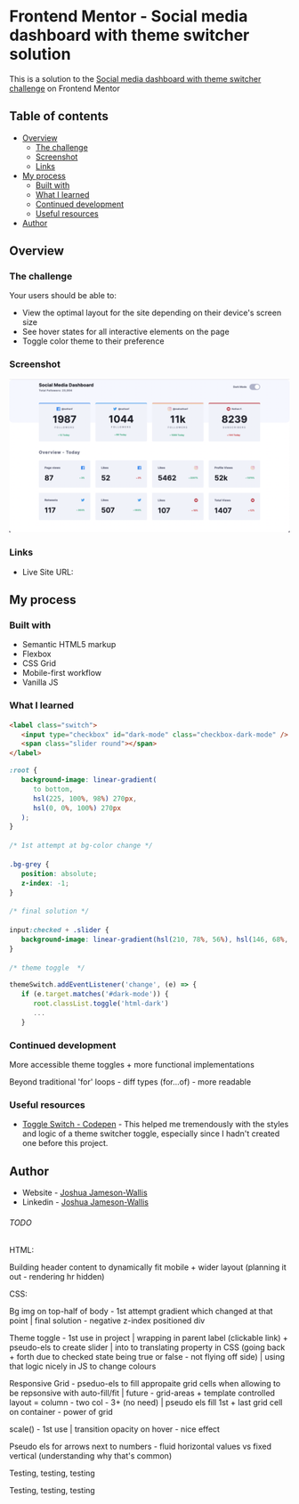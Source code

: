 # Frontend Mentor - Social media dashboard with theme switcher solution

This is a solution to the [Social media dashboard with theme switcher challenge](https://www.frontendmentor.io/challenges/social-media-dashboard-with-theme-switcher-6oY8ozp_H) on Frontend Mentor

## Table of contents

-  [Overview](#overview)
   -  [The challenge](#the-challenge)
   -  [Screenshot](#screenshot)
   -  [Links](#links)
-  [My process](#my-process)
   -  [Built with](#built-with)
   -  [What I learned](#what-i-learned)
   -  [Continued development](#continued-development)
   -  [Useful resources](#useful-resources)
-  [Author](#author)

## Overview

### The challenge

Your users should be able to:

-  View the optimal layout for the site depending on their device's screen size
-  See hover states for all interactive elements on the page
-  Toggle color theme to their preference

### Screenshot

![](./Screenshot.png)

### Links

-  Live Site URL:

## My process

### Built with

-  Semantic HTML5 markup
-  Flexbox
-  CSS Grid
-  Mobile-first workflow
-  Vanilla JS

### What I learned

```html
<label class="switch">
   <input type="checkbox" id="dark-mode" class="checkbox-dark-mode" />
   <span class="slider round"></span>
</label>
```

```css
:root {
   background-image: linear-gradient(
      to bottom,
      hsl(225, 100%, 98%) 270px,
      hsl(0, 0%, 100%) 270px
   );
}

/* 1st attempt at bg-color change */

.bg-grey {
   position: absolute;
   z-index: -1;
}

/* final solution */

input:checked + .slider {
   background-image: linear-gradient(hsl(210, 78%, 56%), hsl(146, 68%, 55%));
}

/* theme toggle  */
```

```js
themeSwitch.addEventListener('change', (e) => {
   if (e.target.matches('#dark-mode')) {
      root.classList.toggle('html-dark')
      ...
   }
```

### Continued development

More accessible theme toggles + more functional implementations

Beyond traditional 'for' loops - diff types (for...of) - more readable

### Useful resources

-  [Toggle Switch - Codepen](https://codepen.io/haleonearth/pen/aJMevP) - This helped me tremendously with the styles and logic of a theme switcher toggle, especially since I hadn't created one before this project.

## Author

-  Website - [Joshua Jameson-Wallis](https://joshuajamesonwallis.com)
-  Linkedin - [Joshua Jameson-Wallis]()

###### TODO

HTML:

Building header content to dynamically fit mobile + wider layout (planning it out - rendering hr hidden)

CSS:

Bg img on top-half of body - 1st attempt gradient which changed at that point | final solution - negative z-index positioned div

Theme toggle - 1st use in project | wrapping in parent label (clickable link) + pseudo-els to create slider | into to translating property in CSS (going back + forth due to checked state being true or false - not flying off side) | using that logic nicely in JS to change colours

Responsive Grid - pseduo-els to fill appropaite grid cells when allowing to be repsonsive with auto-fill/fit | future - grid-areas + template controlled layout = column - two col - 3+ (no need) | pseudo els fill 1st + last grid cell on container - power of grid

scale() - 1st use | transition opacity on hover - nice effect

Pseudo els for arrows next to numbers - fluid horizontal values vs fixed vertical (understanding why that's common)

Testing, testing, testing

Testing, testing, testing
